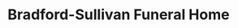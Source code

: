 ---
title: "Bradford-Sullivan Funeral Home"
url: /winchester/bradford-sullivan-funeral-home/
shop: funeral directors
---